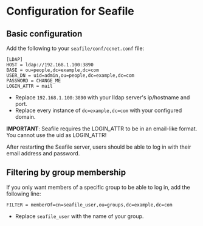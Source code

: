 # Configuration for Seafile

## Basic configuration
Add the following to your `seafile/conf/ccnet.conf` file:
```
[LDAP]
HOST = ldap://192.168.1.100:3890
BASE = ou=people,dc=example,dc=com
USER_DN = uid=admin,ou=people,dc=example,dc=com
PASSWORD = CHANGE_ME
LOGIN_ATTR = mail
```
* Replace `192.168.1.100:3890` with your lldap server's ip/hostname and port.
* Replace every instance of `dc=example,dc=com` with your configured domain.

__IMPORTANT__: Seafile requires the LOGIN_ATTR to be in an email-like format. You cannot use the uid as LOGIN_ATTR!

After restarting the Seafile server, users should be able to log in with their email address and password.

## Filtering by group membership
If you only want members of a specific group to be able to log in, add the following line:
```
FILTER = memberOf=cn=seafile_user,ou=groups,dc=example,dc=com
```
* Replace `seafile_user` with the name of your group.
